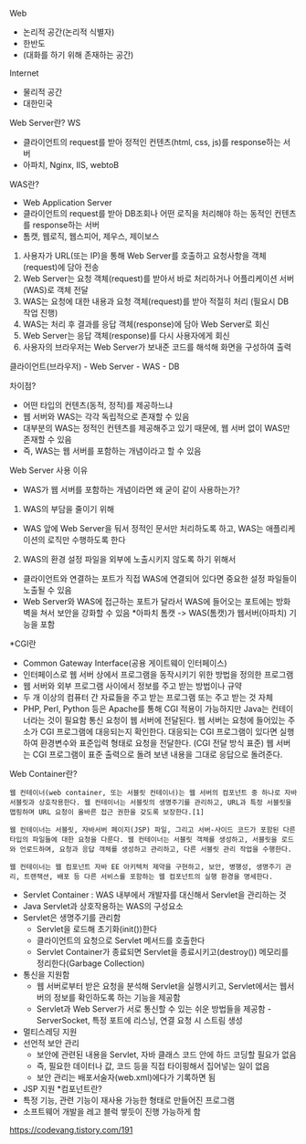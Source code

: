 Web
- 논리적 공간(논리적 식별자)
- 한반도
- (대화를 하기 위해 존재하는 공간)

Internet
- 물리적 공간
- 대한민국

Web Server란?
WS
- 클라이언트의 request를 받아 정적인 컨텐츠(html, css, js)를 response하는 서버
- 아파치, Nginx, IIS, webtoB

WAS란?
- Web Application Server
- 클라이언트의 request를 받아 DB조회나 어떤 로직을 처리해야 하는 동적인 컨텐츠를 response하는 서버
- 톰캣, 웹로직, 웹스피어, 제우스, 제이보스

1. 사용자가 URL(또는 IP)을 통해 Web Server를 호출하고 요청사항을 객체(request)에 담아 전송
2. Web Server는 요청 객체(request)를 받아서 바로 처리하거나 어플리케이션 서버(WAS)로 객체 전달
3. WAS는 요청에 대한 내용과 요청 객체(request)를 받아 적절히 처리 (필요시 DB 작업 진행)
4. WAS는 처리 후 결과를 응답 객체(response)에 담아 Web Server로 회신
5. Web Server는 응답 객체(response)를 다시 사용자에게 회신
6. 사용자의 브라우저는 Web Server가 보내준 코드를 해석해 화면을 구성하여 출력


클라이언트(브라우저) - Web Server - WAS - DB


차이점?
- 어떤 타입의 컨텐츠(동적, 정적)를 제공하느냐
- 웹 서버와 WAS는 각각 독립적으로 존재할 수 있음
- 대부분의 WAS는 정적인 컨텐츠를 제공해주고 있기 때문에, 웹 서버 없이 WAS만 존재할 수 있음
- 즉, WAS는 웹 서버를 포함하는 개념이라고 할 수 있음

Web Server 사용 이유
- WAS가 웹 서버를 포함하는 개념이라면 왜 굳이 같이 사용하는가?
1) WAS의 부담을 줄이기 위해
- WAS 앞에 Web Server을 둬서 정적인 문서만 처리하도록 하고, WAS는 애플리케이션의 로직만 수행하도록 한다
2) WAS의 환경 설정 파일을 외부에 노출시키지 않도록 하기 위해서
- 클라이언트와 연결하는 포트가 직접 WAS에 연결되어 있다면 중요한 설정 파일들이 노출될 수 있음
- Web Server와 WAS에 접근하는 포트가 달라서 WAS에 들어오는 포트에는 방화벽을 쳐서 보안을 강화할 수 있음
*아파치 톰캣 -> WAS(톰캣)가 웹서버(아파치) 기능을 포함

*CGI란 
- Common Gateway Interface(공용 게이트웨이 인터페이스)
- 인터페이스로 웹 서버 상에서 프로그램을 동작시키기 위한 방법을 정의한 프로그램
- 웹 서버와 외부 프로그램 사이에서 정보를 주고 받는 방법이나 규약
- 두 개 이상의 컴퓨터 간 자료들을 주고 받는 프로그램 또는 주고 받는 것 자체
- PHP, Perl, Python 등은 Apache를 통해 CGI 적용이 가능하지만 Java는 컨테이너라는 것이 필요함
통신 요청이 웹 서버에 전달된다.
웹 서버는 요청에 들어있는 주소가 CGI 프로그램에 대응되는지 확인한다.
대응되는 CGI 프로그램이 있다면 실행하여 환경변수와 표준입력 형태로 요청을 전달한다. (CGI 전달 방식 표준)
웹 서버는 CGI 프로그램이 표준 출력으로 돌려 보낸 내용을 그대로 응답으로 돌려준다.

Web Container란?
```
웹 컨테이너(web container, 또는 서블릿 컨테이너)는 웹 서버의 컴포넌트 중 하나로 자바 서블릿과 상호작용한다. 웹 컨테이너는 서블릿의 생명주기를 관리하고, URL과 특정 서블릿을 맵핑하며 URL 요청이 올바른 접근 권한을 갖도록 보장한다.[1]

웹 컨테이너는 서블릿, 자바서버 페이지(JSP) 파일, 그리고 서버-사이드 코드가 포함된 다른 타입의 파일들에 대한 요청을 다룬다. 웹 컨테이너는 서블릿 객체를 생성하고, 서블릿을 로드와 언로드하며, 요청과 응답 객체를 생성하고 관리하고, 다른 서블릿 관리 작업을 수행한다.

웹 컨테이너는 웹 컴포넌트 자바 EE 아키텍처 제약을 구현하고, 보안, 병행성, 생명주기 관리, 트랜잭션, 배포 등 다른 서비스를 포함하는 웹 컴포넌트의 실행 환경을 명세한다.
```
- Servlet Container : WAS 내부에서 개발자를 대신해서 Servlet을 관리하는 것
- Java Servlet과 상호작용하는 WAS의 구성요소
- Servlet은 생명주기를 관리함
	- Servlet을 로드해 초기화(init())한다
	- 클라이언트의 요청으로 Servlet 메서드를 호출한다
	- Servlet Container가 종료되면 Servlet을 종료시키고(destroy()) 메모리를 정리한다(Garbage Collection)
- 통신을 지원함
	- 웹 서버로부터 받은 요청을 분석해 Servlet을 실행시키고, Servlet에서는 웹서버의 정보를 확인하도록 하는 기능을 제공함
	- Servlet과 Web Server가 서로 통신할 수 있는 쉬운 방법들을 제공함
		-ServerSocket, 특정 포트에 리스닝, 연결 요청 시 스트림 생성
- 멀티스레딩 지원
- 선언적 보안 관리
	- 보안에 관련된 내용을 Servlet, 자바 클래스 코드 안에 하드 코딩할 필요가 없음
	- 즉, 필요한 데이터나 값, 코드 등을 직접 타이핑해서 집어넣는 일이 없음
	- 보안 관리는 배포서술자(web.xml)에다가 기록하면 됨
- JSP 지원
*컴포넌트란?
- 특정 기능, 관련 기능이 재사용 가능한 형태로 만들어진 프로그램
- 소프트웨어 개발을 레고 블럭 쌓듯이 진행 가능하게 함

https://codevang.tistory.com/191